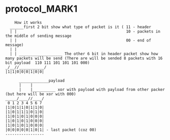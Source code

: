 # protocol_MARK1

        How it works
      ______first 2 bit show what type of packet is it ( 11 - header 
      | |                                                10 - packets in the middle of sending message 
      | |                                                00 - end of message)
      | |
      | | ___________________ The other 6 bit in header packet show how many packets will be send (There are will be sended 8 packets with 16 bit payload  110 111 101 101 101 000)
    _/__//___________/
    |1|1|0|0|0|1|0|0|

          _____________payload
          |    |
          |    |__________ xor with payload with payload from other packer (but here will be xor with 000)
    _____/____//____/
     0 1 2 3 4 5 6 7
    |1|0|1|1|0|1|1|0|
    |1|0|1|1|1|0|1|0|
    |1|0|1|0|1|0|0|0|
    |1|0|1|0|1|0|0|0|
    |1|0|1|0|1|0|0|0|
    |0|0|0|0|0|1|0|1| - last packet (coz 00)
    -----------------